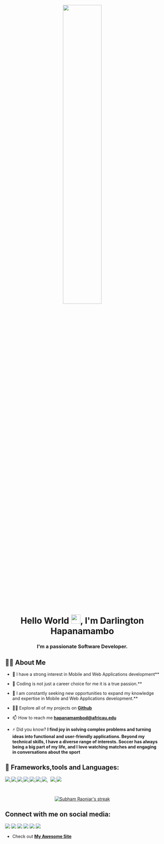 <p align="center">
<a href="#"><img width="50%" height="50%" src="https://indoanalytica.com/static/images/data-science-4.gif"></a>
</p>

<h1 align="center">Hello World <img src="https://raw.githubusercontent.com/MartinHeinz/MartinHeinz/master/wave.gif" width="30px">, I'm Darlington Hapanamambo</h1>
<h3 align="center">I'm a passionate Software Developer.</h3>

## 🙋‍♂️ About Me

- 🔭 I have a strong interest in Mobile and Web Applications development**

- 🌱 Coding is not just a career choice for me it is a true passion.**

- 👯 I am constantly seeking new opportunities to expand my knowledge and expertise in Mobile and Web Applications development.**

- 👨‍💻 Explore all of my projects on **[Github](https://github.com/darlingtonhp)**

- 📫 How to reach me **hapanamambod@africau.edu**

- ⚡ Did you know? **I find joy in solving complex problems and turning ideas into functional and user-friendly applications.
     Beyond my technical skills, I have a diverse range of interests. Soccer has always being a big part of my life, and I 
     love watching matches and engaging in conversations about the sport**


## 🚀 Frameworks,tools and Languages:

<p align="left">
    <a href="https://code.visualstudio.com/"> <img src="https://cdn.icon-icons.com/icons2/2107/PNG/48/file_type_vscode_icon_130084.png"/> </a>
    <a href="https://flutter.dev/" target="_blank"> <img src="https://cdn.iconscout.com/icon/free/png-48/free-flutter-2038877-1720090.png?f=avif&w=256"/> </a> 
    <a href="https://developer.mozilla.org/en-US/docs/Web/JavaScript" target="_blank"> <img src="https://img.icons8.com/color/48/000000/javascript.png"/> </a> 
    <a href="https://docs.microsoft.com/en-us/dotnet/csharp/" target="_blank"> <img src="https://img.icons8.com/color/48/000000/c-sharp-logo.png"/> </a> 
    <a href="https://www.w3.org/html/" target="_blank"> <img src="https://img.icons8.com/color/48/000000/html-5.png"/> </a> 
    <a href="https://www.w3schools.com/css/" target="_blank"> <img src="https://img.icons8.com/color/48/000000/css3.png"/> </a> 
    <a style="padding-right:8px;" href="https://www.mysql.com/" target="_blank"> <img src="https://img.icons8.com/fluent/50/000000/mysql-logo.png"/> </a>
    <a href="https://firebase.google.com/" target="_blank"> <img src="https://img.icons8.com/color/48/000000/firebase.png"/> </a> 
    <a href="https://git-scm.com/" target="_blank"> <img src="https://img.icons8.com/color/48/000000/git.png"/> </a>
</p>

<!-- [![React Badge](https://img.shields.io/badge/-React-61DBFB?style=for-the-badge&labelColor=black&logo=react&logoColor=61DBFB)](#)  [![Javascript Badge](https://img.shields.io/badge/-Javascript-F0DB4F?style=for-the-badge&labelColor=black&logo=javascript&logoColor=F0DB4F)](#) [![Typescript Badge](https://img.shields.io/badge/-Typescript-007acc?style=for-the-badge&labelColor=black&logo=typescript&logoColor=007acc)](#) [![Nodejs Badge](https://img.shields.io/badge/-Nodejs-3C873A?style=for-the-badge&labelColor=black&logo=node.js&logoColor=3C873A)](#) [![GraphQL Badge](https://img.shields.io/badge/-GraphQl-e535ab?style=for-the-badge&labelColor=black&logo=node.js&logoColor=e535ab)](#) -->
<br/>

<p align="center">
    <a href="https://github.com/darlingtonhp/github-readme-streak-stats">
        <img title="🔥 Get streak stats for your profile at git.io/streak-stats" alt="Subham Raoniar's streak" src="https://github-readme-streak-stats.herokuapp.com/?user=SubhamRaoniar28&theme=black-ice&hide_border=true&stroke=0000&background=060A0CD0"/>
    </a>
</p>

## Connect with me on social media:
<p align="left">
<a href = "www.linkedin.com/in/darlingtonhp"><img src="https://img.icons8.com/fluent/48/000000/linkedin.png"/></a>
<a href = "hapanamambod@africau.edu"><img src="https://img.icons8.com/fluency/48/000000/gmail-new.png"/></a>
<a href = "https://stackoverflow.com/users/14339632/darlingtonhp"><img src="https://img.icons8.com/color/48/000000/stackoverflow.png"/></a>
<a href = "https://www.facebook.com/darlhp/"><img src="https://img.icons8.com/color/48/000000/facebook-new.png"/></a>
<a href = "https://www.instagram.com/darlingtonhp/"><img src="https://img.icons8.com/?size=48&id=32323&format=png"/></a>
<a href = "https://x.com/_darlingtonhp"><img src="https://img.icons8.com/?size=48&id=13963&format=png"/></a>
</p>
 
- Check out **[My Awesome Site](https://darlingtonhp.github.io/darlingtonhp.io/)**



